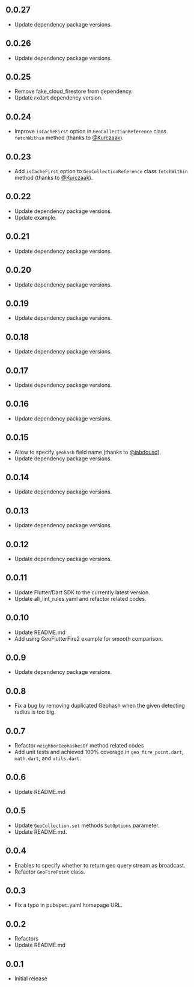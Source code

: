 ## 0.0.27

* Update dependency package versions.

## 0.0.26

* Update dependency package versions.

## 0.0.25

* Remove fake_cloud_firestore from dependency.
* Update rxdart dependency version.

## 0.0.24

* Improve `isCacheFirst` option in `GeoCollectionReference` class `fetchWithin` method (thanks to [@Kurczaak](https://github.com/Kurczaak)).

## 0.0.23

* Add `isCacheFirst` option to `GeoCollectionReference` class `fetchWithin` method (thanks to [@Kurczaak](https://github.com/Kurczaak)).

## 0.0.22

* Update dependency package versions.
* Update example.

## 0.0.21

* Update dependency package versions.

## 0.0.20

* Update dependency package versions.

## 0.0.19

* Update dependency package versions.

## 0.0.18

* Update dependency package versions.

## 0.0.17

* Update dependency package versions.

## 0.0.16

* Update dependency package versions.

## 0.0.15

* Allow to specify `geohash` field name (thanks to [@iabdousd](https://github.com/iabdousd)).
* Update dependency package versions.

## 0.0.14

* Update dependency package versions.

## 0.0.13

* Update dependency package versions.

## 0.0.12

* Update dependency package versions.

## 0.0.11

* Update Flutter/Dart SDK to the currently latest version.
* Update all_lint_rules.yaml and refactor related codes.

## 0.0.10

* Update README.md
* Add using GeoFlutterFire2 example for smooth comparison.

## 0.0.9

* Update dependency package versions.

## 0.0.8

* Fix a bug by removing duplicated Geohash when the given detecting radius is too big.

## 0.0.7

* Refactor `neighborGeohashesOf` method related codes
* Add unit tests and achieved 100% coverage in `geo_fire_point.dart`, `math.dart`, and `utils.dart`.

## 0.0.6

* Update README.md

## 0.0.5

* Update `GeoCollection.set` methods `SetOptions` parameter.
* Update README.md.

## 0.0.4

* Enables to specify whether to return geo query stream as broadcast.
* Refactor `GeoFirePoint` class.

## 0.0.3

* Fix a typo in pubspec.yaml homepage URL.

## 0.0.2

* Refactors
* Update README.md

## 0.0.1

* Initial release
